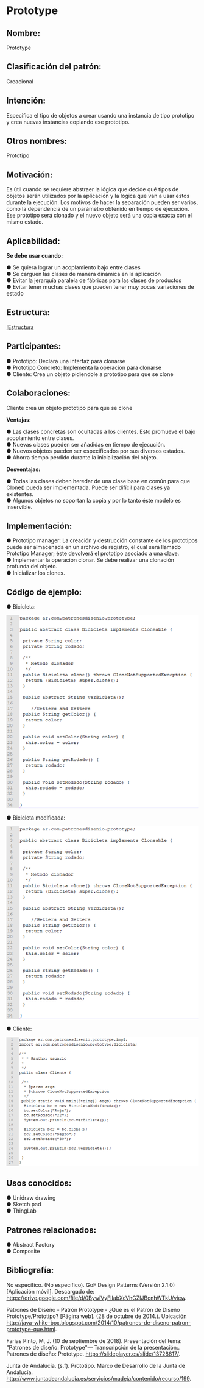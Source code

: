 # Prototype

## Nombre:

Prototype

## Clasificación del patrón:

Creacional

## Intención:

Especifica el tipo de objetos a crear usando una instancia de tipo prototipo y crea nuevas
instancias copiando ese prototipo.

## Otros nombres:

Prototipo

## Motivación:

Es útil cuando se requiere abstraer la lógica que decide qué tipos de objetos serán utilizados por
la aplicación y la lógica que van a usar estos durante la ejecución. Los motivos de hacer la
separación pueden ser varios, como la dependencia de un parámetro obtenido en tiempo de
ejecución. Ese prototipo será clonado y el nuevo objeto será una copia exacta con el mismo
estado.

## Aplicabilidad:

**Se debe usar cuando:**

● Se quiera lograr un acoplamiento bajo entre clases  
● Se carguen las clases de manera dinámica en la aplicación  
● Evitar la jerarquía paralela de fábricas para las clases de productos  
● Evitar tener muchas clases que pueden tener muy pocas variaciones de estado  

## Estructura:

[!Estructura](https://github.com/brayanpasa99/Patrones/blob/master/Patrones%20creacionales/Prototype/Im%C3%A1genes/Estructura.png)

## Participantes:

● Prototipo: Declara una interfaz para clonarse  
● Prototipo Concreto: Implementa la operación para clonarse  
● Cliente: Crea un objeto pidiendole a prototipo para que se clone  

## Colaboraciones:

Cliente crea un objeto prototipo para que se clone

**Ventajas:**

● Las clases concretas son ocultadas a los clientes. Esto promueve el bajo acoplamiento
entre clases.  
● Nuevas clases pueden ser añadidas en tiempo de ejecución.  
● Nuevos objetos pueden ser especificados por sus diversos estados.  
● Ahorra tiempo perdido durante la inicialización del objeto.  

**Desventajas:**

● Todas las clases deben heredar de una clase base en común para que Clone() pueda ser
implementada. Puede ser difícil para clases ya existentes.  
● Algunos objetos no soportan la copia y por lo tanto éste modelo es inservible.  

## Implementación:

● Prototipo manager: La creación y destrucción constante de los prototipos puede ser
almacenada en un archivo de registro, el cual será llamado Prototipo Manager; éste
devolverá el prototipo asociado a una clave.  
● Implementar la operación clonar. Se debe realizar una clonación profunda del objeto.  
● Inicializar los clones.  

## Código de ejemplo:

● Bicicleta:

![Bicicleta](https://github.com/brayanpasa99/Patrones/blob/master/Patrones%20creacionales/Prototype/Im%C3%A1genes/C%C3%B3digo%20de%20ejemplo%201.png)

● Bicicleta modificada:

![Bicicleta modificada](https://github.com/brayanpasa99/Patrones/blob/master/Patrones%20creacionales/Prototype/Im%C3%A1genes/C%C3%B3digo%20de%20ejemplo%201.png)

● Cliente:

![Cliente](https://github.com/brayanpasa99/Patrones/blob/master/Patrones%20creacionales/Prototype/Im%C3%A1genes/C%C3%B3digo%20de%20ejemplo%203.png)

## Usos conocidos:

● Unidraw drawing  
● Sketch pad  
● ThingLab  

## Patrones relacionados:

● Abstract Factory  
● Composite   

## Bibliografía:

No específico. (No específico). GoF Design Patterns (Versión 2.1.0) [Aplicación móvil].
Descargado de: ​https://drive.google.com/file/d/0BywiVyFlIabXcVhGZlJBcnhWTkU/view​.  

Patrones de Diseño - Patrón Prototype - ¿Que es el Patrón de Diseño Prototype/Prototipo?
[Página web]. (28 de octubre de 2014.). Ubicación
http://java-white-box.blogspot.com/2014/10/patrones-de-diseno-patron-prototype-que.html​.  

Farias Pinto, M, J. (10 de septiembre de 2018). Presentación del tema: "Patrones de diseño:
Prototype"— Transcripción de la presentación:. Patrones de diseño: Prototype.
https://slideplayer.es/slide/13728617/​.  

Junta de Andalucía. (s.f). Prototipo. Marco de Desarrollo de la Junta de Andalucía.
http://www.juntadeandalucia.es/servicios/madeja/contenido/recurso/199​.
